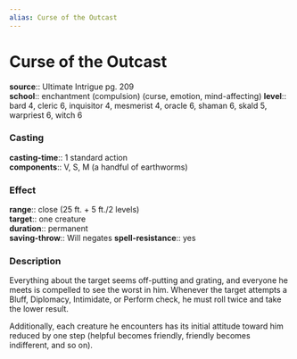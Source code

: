 ```yaml
---
alias: Curse of the Outcast
---
```


# Curse of the Outcast 

**source**:: Ultimate Intrigue pg. 209  
**school**:: enchantment (compulsion) (curse, emotion, mind-affecting) 
**level**:: bard 4, cleric 6, inquisitor 4, mesmerist 4, oracle 6, shaman 6, skald 5, warpriest 6, witch 6

### Casting 

**casting-time**:: 1 standard action  
**components**:: V, S, M (a handful of earthworms)

### Effect 

**range**:: close (25 ft. + 5 ft./2 levels)  
**target**:: one creature  
**duration**:: permanent  
**saving-throw**:: Will negates
**spell-resistance**:: yes

### Description 

Everything about the target seems off-putting and grating, and everyone he meets is compelled to see the worst in him. Whenever the target attempts a Bluff, Diplomacy, Intimidate, or Perform check, he must roll twice and take the lower result.  
  
Additionally, each creature he encounters has its initial attitude toward him reduced by one step (helpful becomes friendly, friendly becomes indifferent, and so on).
